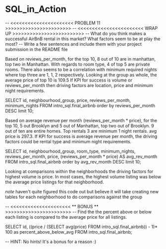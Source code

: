 # SQL_in_Action

-- <<<<<<<<<<<<<<<<<<<<<< PROBLEM 11 >>>>>>>>>>>>>>>>>>>>>>>
-- <<<<<<<<<<<<<<<<<<<<<<< WRAP UP >>>>>>>>>>>>>>>>>>>>>>>>>
-- What do you think makes a successful AirBnB rental in this market? What factors seem to be at play the most?
-- Write a few sentences and include them with your project submission in the README file 

Based on reviews_per_month, for the top 10, 8 out of 10 are in manhattan, top two in Manhattan.  With regards to room type, 4 of top 5 are private rooms. There also seems to be a correlation with minimum required nights where top three are 1, 1, 2 respectively. Looking at the group as whole, the average price of top 10 is 109.5  If KPI for success is volume or reviews_per_month then driving factors are location, price and minimum night requirements.

SELECT id, neighbourhood_group, price, reviews_per_month, minimum_nights FROM intro_sql.final_airbnb order by reviews_per_month DESC limit 10;

Based on average revenue per month (reviews_per_month * price), for the top 10, 5 out Brooklyn and 5 out of Manhattan, top two out of Brooklyn.  9 out of ten are entire homes.  Top rentals 3 are  minimum 1 night rentals.  avg price is 297.3.   If KPI for success is average revenue per month, the driving factors could be rental type and minimum night requirements.

SELECT id, neighbourhood_group, room_type, minimum_nights, reviews_per_month, price, (reviews_per_month * price) AS avg_rev_month FROM intro_sql.final_airbnb order by avg_rev_month DESC limit 10;


Looking at comparisons within the neighborhoods the driving factors for highest volume is price.  In most cases, the highest volume listing was below the average price listings for that neighborhood.

*note* haven't quite figured this code out but believe it will take creating new tables for each neighborhood to do comparisons against the group


-- <<<<<<<<<<<<<<<<<<<<< ** BONUS ** >>>>>>>>>>>>>>>>>>>>>>>
-- Find the the percent above or below each listing is compared to the average price for all listings.

SELECT id, ((price / (SELECT avg(price) FROM intro_sql.final_airbnb)) - 1)* 100 as percent_above_below_avg FROM intro_sql.final_airbnb;


-- HINT: No hints! It's a bonus for a reason :)
